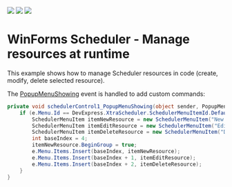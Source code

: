 <!-- default badges list -->
![](https://img.shields.io/endpoint?url=https://codecentral.devexpress.com/api/v1/VersionRange/128635548/18.1.3%2B)
[![](https://img.shields.io/badge/Open_in_DevExpress_Support_Center-FF7200?style=flat-square&logo=DevExpress&logoColor=white)](https://supportcenter.devexpress.com/ticket/details/E3201)
[![](https://img.shields.io/badge/📖_How_to_use_DevExpress_Examples-e9f6fc?style=flat-square)](https://docs.devexpress.com/GeneralInformation/403183)
<!-- default badges end -->
# WinForms Scheduler - Manage resources at runtime

This example shows how to manage Scheduler resources in code (create, modify, delete selected resource).

The [PopupMenuShowing](https://docs.devexpress.com/WindowsForms/DevExpress.XtraScheduler.SchedulerControl.PopupMenuShowing) event is handled to add custom commands:

```csharp
private void schedulerControl1_PopupMenuShowing(object sender, PopupMenuShowingEventArgs e) {
    if (e.Menu.Id == DevExpress.XtraScheduler.SchedulerMenuItemId.DefaultMenu) {
        SchedulerMenuItem itemNewResource = new SchedulerMenuItem("New Resource", OnAddResource);
        SchedulerMenuItem itemEditResource = new SchedulerMenuItem("Edit Resource", OnEditResource);
        SchedulerMenuItem itemDeleteResource = new SchedulerMenuItem("Delete Resource", OnDeleteResource);
        int baseIndex = 4;
        itemNewResource.BeginGroup = true;
        e.Menu.Items.Insert(baseIndex, itemNewResource);
        e.Menu.Items.Insert(baseIndex + 1, itemEditResource);
        e.Menu.Items.Insert(baseIndex + 2, itemDeleteResource);
    }
}
```
